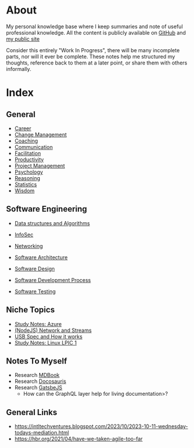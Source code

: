 # About

My personal knowledge base where I keep summaries and note of useful professional knowledge.
All the content is publicly available on [GitHub](https://segersian.github.io/knowledge-base/) and [my public site](https://kb.segersian.com)

Consider this entirely "Work In Progress", there will be many incomplete parts, nor will it ever be complete. These notes help me structured my thoughts, reference back to them at a later point, or share them with others informally.

# Index

## General

* [Career](career/index.md)
* [Change Management](change-management/index.md)
* [Coaching](coaching/index.md)
* [Communication](communication/index.md)
* [Facilitation](facilitation/index.md)
* [Productivity](productivity/index.md)
* [Project Management](project-management/index.md)
* [Psychology](psychology/index.md)
* [Reasoning](reasoning/index.md)
* [Statistics](statistics/index.md)
* [Wisdom](wisdom.md)

## Software Engineering

* [Data structures and Algorithms](data-struct-algo/index.md)
* [InfoSec](infosec/index.md)
* [Networking](network/index.md)

* [Software Architecture](software-architecture/index.md)
* [Software Design](software-design/index.md)
* [Software Development Process](software-development-process/index.md)
* [Software Testing](software-testing/index.md)

## Niche Topics

* [Study Notes: Azure](azure/index.md)
* [(NodeJS) Network and Streams](nodejs-streams-and-networking/index.md)
* [USB Spec and How it works](usb-spec/index.md)
* [Study Notes: Linux LPIC 1](linux-lpic-1/index.md)

## Notes To Myself

* Research [MDBook](https://rust-lang.github.io/mdBook/)
* Research [Docosauris](https://docusaurus.io/)
* Research [GatsbeJS](https://www.gatsbyjs.com/)
  * How can the GraphQL layer help for living documentation>?

## General Links

* https://intltechventures.blogspot.com/2023/10/2023-10-11-wednesday-todays-mediation.html
* https://hbr.org/2021/04/have-we-taken-agile-too-far
